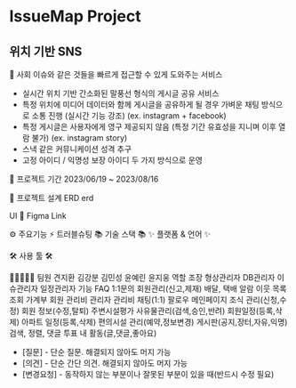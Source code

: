 # IssueMap Project

## 위치 기반 SNS

<aside>
📌 사회 이슈와 같은 것들을 빠르게 접근할 수 있게 도와주는 서비스

- 실시간 위치 기반 간소화된 말풍선 형식의 게시글 공유 서비스
- 특정 위치에 미디어 데이터와 함께 게시글을 공유하게 될 경우 가벼운 채팅 방식으로 소통 진행 (실시간 기능 강조) (ex. instagram + facebook)
- 특정 게시글은 사용자에게 영구 제공되지 않음 (특정 기간 유효성을 지니며 이후 열람 불가) (ex. instagram story)
- 스낵 같은 커뮤니케이션 성격 추구
- 고정 아이디 / 익명성 보장 아이디 두 가지 방식으로 운영

📅 프로젝트 기간
2023/06/19 ~ 2023/08/16


🧱 프로젝트 설계
ERD
erd

UI   🔗 Figma Link


⚙ 주요기능
⚡ 트러블슈팅
📚 기술 스택 📚
✨ 플랫폼 & 언어 ✨

    
   

🛠 사용 툴 🛠

 
 

🚀👩‍🚀👨‍🚀 팀원
견지환	김강분	김민성	윤예린	윤지웅
역할	조장	형상관리자	DB관리자	이슈관리자	일정관리자
기능	FAQ
1:1문의
회원관리(신고,제재)
배달, 택배 알람
이웃 목록 조회	가계부
회원 관리비
관리자 관리비
채팅(1:1)
팔로우	메인페이지
조식 관리(신청,수정)
회원 정보(수정,탈퇴)
주변시설평가	사유물관리(검색,승인,반려)
회원일정(등록,삭제)
아파트 일정(등록,삭제)
편의시설 관리(예약,정보변경)	게시판(공지,장터,자유,익명)
검색, 정렬, 댓글
투표
내 활동(글,댓글,좋아요)
- [질문] - 단순 질문. 해결되지 않아도 머지 가능
- [의견] - 단순 간단 의견. 해결되지 않아도 머지 가능
- [변경요청] - 동작하지 않는 부분이나 잘못된 부분이 있을 때(반드시 수정 필요)

